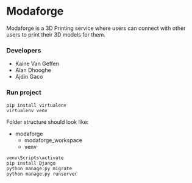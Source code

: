 # Modaforge

Modaforge is a 3D Printing service where users can connect with other users to print their 3D models for them.

### Developers
- Kaine Van Geffen
- Alan Dhooghe
- Ajdin Gaco

### Run project
```
pip install virtualenv
virtualenv venv
```
Folder structure should look like:
- modaforge
    - modaforge_workspace
    - venv
```
venv\Scripts\activate
pip install Django
python manage.py migrate
python manage.py runserver
```